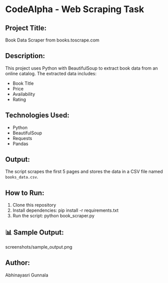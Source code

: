 # CodeAlpha - Web Scraping Task

## Project Title:
Book Data Scraper from books.toscrape.com

## Description:
This project uses Python with BeautifulSoup to extract book data from an online catalog. The extracted data includes:
- Book Title
- Price
- Availability
- Rating

## Technologies Used:
- Python
- BeautifulSoup
- Requests
- Pandas

## Output:
The script scrapes the first 5 pages and stores the data in a CSV file named `books_data.csv`.

## How to Run:
1. Clone this repository
2. Install dependencies:
pip install -r requirements.txt
3. Run the script:
python book_scraper.py
## 📊 Sample Output:
 screenshots/sample_output.png
## Author:
Abhinayasri Gunnala
